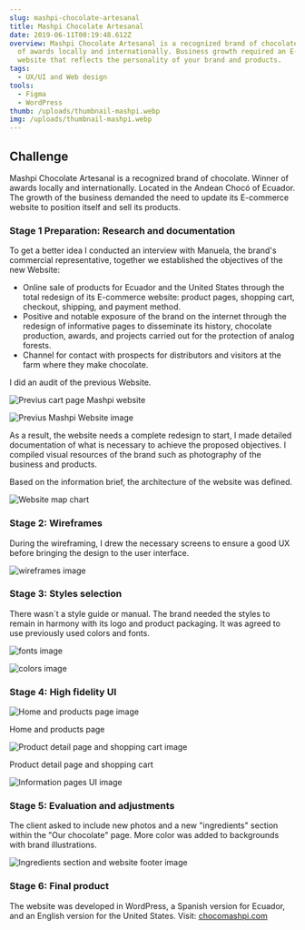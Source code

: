 ```yaml
---
slug: mashpi-chocolate-artesanal
title: Mashpi Chocolate Artesanal
date: 2019-06-11T00:19:48.612Z
overview: Mashpi Chocolate Artesanal is a recognized brand of chocolate. Winner
  of awards locally and internationally. Business growth required an E-commerce
  website that reflects the personality of your brand and products.
tags:
  - UX/UI and Web design
tools:
  - Figma
  - WordPress
thumb: /uploads/thumbnail-mashpi.webp
img: /uploads/thumbnail-mashpi.webp
---
```

## **Challenge**

Mashpi Chocolate Artesanal is a recognized brand of chocolate. Winner of awards locally and internationally. Located in the Andean Chocó of Ecuador.
\
The growth of the business demanded the need to update its E-commerce website to position itself and sell its products.

### Stage 1 Preparation: Research and documentation

To get a better idea I conducted an interview with Manuela, the brand's commercial representative, together we established the objectives of the new Website:

* Online sale of products for Ecuador and the United States through the total redesign of its E-commerce website: product pages, shopping cart, checkout, shipping, and payment method.
* Positive and notable exposure of the brand on the internet through the redesign of informative pages to disseminate its history, chocolate production, awards, and projects carried out for the protection of analog forests.
* Channel for contact with prospects for distributors and visitors at the farm where they make chocolate.

I did an audit of the previous Website.

![Previus cart page Mashpi website](/uploads/previousmashphomepage.png "Cart page - It doesn´t work properly")

![Previus Mashpi Website image](/uploads/previouspagemashpi.png "Informative pages does not show any image or content")

As a result, the website needs a complete redesign to start, I made detailed documentation of what is necessary to achieve the proposed objectives. I compiled visual resources of the brand such as photography of the business and products.

Based on the information brief, the architecture of the website was defined.

![Website map chart](/uploads/mashpi-chocolate-site-map.png "Website map")

### Stage 2: Wireframes

During the wireframing, I drew the necessary screens to ensure a good UX before bringing the design to the user interface.

![wireframes image](/uploads/wireframes_mashpi.jpg "Wireframes")

### Stage 3: Styles selection

There wasn´t a style guide or manual. The brand needed the styles to remain in harmony with its logo and product packaging. It was agreed to use previously used colors and fonts.

![fonts image](/uploads/fonts-style.png "fonts")

![colors image](/uploads/colors.png "colors")

### Stage 4: High fidelity UI

![Home and products page image](/uploads/ui-mashpi-inicio.png "Home and products page")

Home and products page

![ Product detail page and shopping cart image](/uploads/ui-producto-y-carrito.png " Product detail page and shopping cart")

 Product detail page and shopping cart

![Information pages UI image](/uploads/ui-informative-pages.png "Other pages UI - Awards and guarantees page")

### Stage 5: Evaluation and adjustments

The client asked to include new photos and a new "ingredients" section within the "Our chocolate" page. More color was added to backgrounds with brand illustrations.

![Ingredients section and website footer image](/uploads/ui-seccion-y-footer.png " Ingredients section and website footer")

### Stage 6: Final product

The website was developed in WordPress, a Spanish version for Ecuador, and an English version for the United States. Visit: [chocomashpi.com](http://chocomashpi.com)